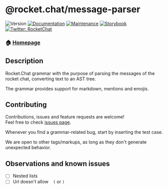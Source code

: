# @rocket.chat/message-parser

<span><img alt="Version" src="https://img.shields.io/npm/v/@rocket.chat/message-parser.svg" /></span>
<a href="https://github.com/RocketChat/Rocket.Chat.Fuselage#readme" target="_blank"><img alt="Documentation" src="https://img.shields.io/badge/documentation-yes-brightgreen.svg" /></a>
<a href="https://github.com/RocketChat/Rocket.Chat.Fuselage/graphs/commit-activity" target="_blank"><img alt="Maintenance" src="https://img.shields.io/badge/Maintained%3F-yes-green.svg" /></a>
<a href="https://rocketchat.github.io/Rocket.Chat.Fuselage" target="_blank"><img alt="Storybook" src="https://cdn.jsdelivr.net/gh/storybooks/brand@master/badge/badge-storybook.svg" /></a>
<a href="https://twitter.com/RocketChat" target="_blank"><img alt="Twitter: RocketChat" src="https://img.shields.io/twitter/follow/RocketChat.svg?style=social" /></a>

### 🏠 [Homepage](https://rocketchat.github.io/Rocket.Chat.Fuselage/)

## Description

Rocket.Chat grammar with the purpose of parsing the messages of the rocket chat, converting text to an AST tree.

The grammar provides support for markdown, mentions and emojis.
## Contributing

Contributions, issues and feature requests are welcome!<br />Feel free to check [issues page](https://github.com/RocketChat/Rocket.Chat.Fuselage/issues).

Whenever you find a grammar-related bug, start by inserting the test case.

We are open to other tags/markups, as long as they don't generate unexpected behavior.

## Observations and known issues
- [ ] Nested lists
- [ ] Url doesn't allow ` ` `(` or `)`
